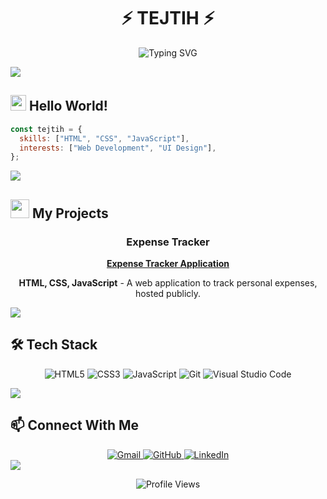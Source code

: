 # <div align="center">⚡️ TEJTIH ⚡️</div>

<div align="center">
  
  ![Typing SVG](https://readme-typing-svg.herokuapp.com?font=Fira+Code&pause=1000&color=6C63FF&center=true&vCenter=true&width=435&lines=Web+Developer;Creative+Coder;Frontend+Enthusiast)

</div>

<img src="https://raw.githubusercontent.com/andreasbm/readme/master/assets/lines/colored.png">

## <img src="https://media.giphy.com/media/hvRJCLFzcasrR4ia7z/giphy.gif" width="25px"> Hello World!

```javascript
const tejtih = {
  skills: ["HTML", "CSS", "JavaScript"],
  interests: ["Web Development", "UI Design"],
};
```

<img src="https://raw.githubusercontent.com/andreasbm/readme/master/assets/lines/colored.png">

## <img src="https://media.giphy.com/media/WUlplcMpOCEmTGBtBW/giphy.gif" width="30"> My Projects

<div align="center">
  <h3>Expense Tracker</h3>
  <a href="https://expensy.pages.dev/" target="_blank">
    <strong>Expense Tracker Application</strong>
  </a>
  <p><strong>HTML, CSS, JavaScript</strong> - A web application to track personal expenses, hosted publicly.</p>
</div>

<img src="https://raw.githubusercontent.com/andreasbm/readme/master/assets/lines/colored.png">

## 🛠 Tech Stack

<div align="center">
  
  ![HTML5](https://img.shields.io/badge/html5-%23E34F26.svg?style=for-the-badge&logo=html5&logoColor=white)
  ![CSS3](https://img.shields.io/badge/css3-%231572B6.svg?style=for-the-badge&logo=css3&logoColor=white)
  ![JavaScript](https://img.shields.io/badge/javascript-%23323330.svg?style=for-the-badge&logo=javascript&logoColor=%23F7DF1E)
  ![Git](https://img.shields.io/badge/git-%23F05033.svg?style=for-the-badge&logo=git&logoColor=white)
  ![Visual Studio Code](https://img.shields.io/badge/Visual%20Studio%20Code-0078d7.svg?style=for-the-badge&logo=visual-studio-code&logoColor=white)
  
</div>

<img src="https://raw.githubusercontent.com/andreasbm/readme/master/assets/lines/colored.png">

## 📫 Connect With Me

<div align="center">
  <a href="mailto:tejith2020@gmail.com">
    <img src="https://img.shields.io/badge/Gmail-D14836?style=for-the-badge&logo=gmail&logoColor=white" alt="Gmail" />
  </a>
  <a href="https://github.com/tejithvasu02">
    <img src="https://img.shields.io/badge/github-%23121011.svg?style=for-the-badge&logo=github&logoColor=white" alt="GitHub" />
  </a>
  <a href="https://www.linkedin.com/in/tejith-vasu-9254432a4/">
    <img src="https://img.shields.io/badge/linkedin-%230077B5.svg?style=for-the-badge&logo=linkedin&logoColor=white" alt="LinkedIn" />
  </a>
</div>

<img src="https://raw.githubusercontent.com/andreasbm/readme/master/assets/lines/colored.png">

<div align="center">
  
  ![Profile Views](https://komarev.com/ghpvc/?username=tejithvasu02&color=blueviolet&style=flat-square)
  
</div>
